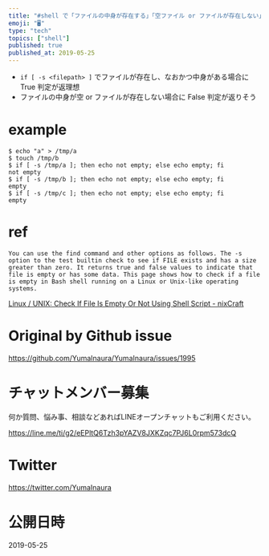 ```yaml
---
title: "#shell で「ファイルの中身が存在する」「空ファイル or ファイルが存在しない」の違いを判定する ( -s filepath )"
emoji: "🖥"
type: "tech"
topics: ["shell"]
published: true
published_at: 2019-05-25
---
```


- `if [ -s <filepath> ]` でファイルが存在し、なおかつ中身がある場合に True 判定が返理想
- ファイルの中身が空 or ファイルが存在しない場合に False 判定が返りそう

# example

```
$ echo "a" > /tmp/a
$ touch /tmp/b
$ if [ -s /tmp/a ]; then echo not empty; else echo empty; fi
not empty
$ if [ -s /tmp/b ]; then echo not empty; else echo empty; fi
empty
$ if [ -s /tmp/c ]; then echo not empty; else echo empty; fi
empty

```

# ref

```
You can use the find command and other options as follows. The -s option to the test builtin check to see if FILE exists and has a size greater than zero. It returns true and false values to indicate that file is empty or has some data. This page shows how to check if a file is empty in Bash shell running on a Linux or Unix-like operating systems.

```

[Linux / UNIX: Check If File Is Empty Or Not Using Shell Script - nixCraft](https://www.cyberciti.biz/faq/linux-unix-script-check-if-file-empty-or-not/)

# Original by Github issue

https://github.com/YumaInaura/YumaInaura/issues/1995








<!-- Update From Qiita API -->

# チャットメンバー募集


何か質問、悩み事、相談などあればLINEオープンチャットもご利用ください。

https://line.me/ti/g2/eEPltQ6Tzh3pYAZV8JXKZqc7PJ6L0rpm573dcQ





# Twitter


https://twitter.com/YumaInaura


<!-- Update From Qiita API -->



# 公開日時

2019-05-25
